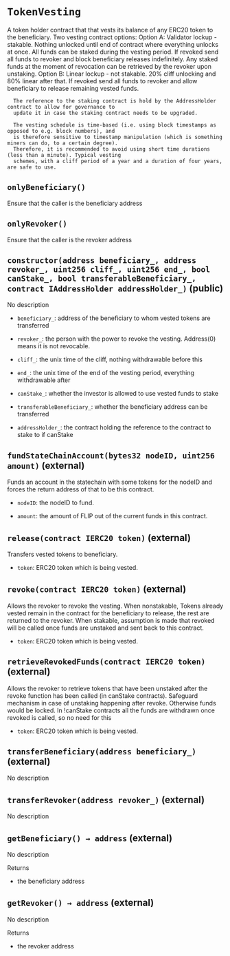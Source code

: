 # `TokenVesting`

A token holder contract that that vests its balance of any ERC20 token to the beneficiary.
     Two vesting contract options:
       Option A: Validator lockup - stakable. Nothing unlocked until end of contract where everything
                 unlocks at once. All funds can be staked during the vesting period.
                 If revoked send all funds to revoker and block beneficiary releases indefinitely.
                 Any staked funds at the moment of revocation can be retrieved by the revoker upon unstaking.
       Option B: Linear lockup - not stakable. 20% cliff unlocking and 80% linear after that.
                 If revoked send all funds to revoker and allow beneficiary to release remaining vested funds.

      The reference to the staking contract is hold by the AddressHolder contract to allow for governance to
      update it in case the staking contract needs to be upgraded.

      The vesting schedule is time-based (i.e. using block timestamps as opposed to e.g. block numbers), and
      is therefore sensitive to timestamp manipulation (which is something miners can do, to a certain degree).
      Therefore, it is recommended to avoid using short time durations (less than a minute). Typical vesting
      schemes, with a cliff period of a year and a duration of four years, are safe to use.

## `onlyBeneficiary()`

Ensure that the caller is the beneficiary address

## `onlyRevoker()`

Ensure that the caller is the revoker address

## `constructor(address beneficiary_, address revoker_, uint256 cliff_, uint256 end_, bool canStake_, bool transferableBeneficiary_, contract IAddressHolder addressHolder_)` (public)

No description

- `beneficiary_`: address of the beneficiary to whom vested tokens are transferred

- `revoker_`:   the person with the power to revoke the vesting. Address(0) means it is not revocable.

- `cliff_`: the unix time of the cliff, nothing withdrawable before this

- `end_`: the unix time of the end of the vesting period, everything withdrawable after

- `canStake_`: whether the investor is allowed to use vested funds to stake

- `transferableBeneficiary_`: whether the beneficiary address can be transferred

- `addressHolder_`: the contract holding the reference to the contract to stake to if canStake

## `fundStateChainAccount(bytes32 nodeID, uint256 amount)` (external)

 Funds an account in the statechain with some tokens for the nodeID
         and forces the return address of that to be this contract.

- `nodeID`: the nodeID to fund.

- `amount`: the amount of FLIP out of the current funds in this contract.

## `release(contract IERC20 token)` (external)

Transfers vested tokens to beneficiary.

- `token`: ERC20 token which is being vested.

## `revoke(contract IERC20 token)` (external)

Allows the revoker to revoke the vesting.
        When nonstakable, Tokens already vested remain in the contract
        for the beneficiary to release, the rest are returned to the revoker.
        When stakable, assumption is made that revoked will be called once
        funds are unstaked and sent back to this contract.

- `token`: ERC20 token which is being vested.

## `retrieveRevokedFunds(contract IERC20 token)` (external)

Allows the revoker to retrieve tokens that have been unstaked
        after the revoke function has been called (in canStake contracts).
        Safeguard mechanism in case of unstaking happening after revoke.
        Otherwise funds would be locked. In !canStake contracts all the
        funds are withdrawn once revoked is called, so no need for this

- `token`: ERC20 token which is being vested.

## `transferBeneficiary(address beneficiary_)` (external)

No description

## `transferRevoker(address revoker_)` (external)

No description

## `getBeneficiary() → address` (external)

No description

Returns

- the beneficiary address

## `getRevoker() → address` (external)

No description

Returns

- the revoker address
